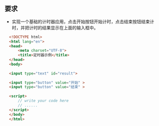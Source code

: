 ## 要求 
    
- 实现一个基础的计时器应用，点击开始按钮开始计时，点击结束按钮结束计时，并把计时的结果显示在上面的输入框中。

```html
  <!DOCTYPE html>
  <html lang="en">
  <head>
      <meta charset="UTF-8">
      <title>定时器示例</title>
  </head>
  <body>
  
  <input type="text" id="result">
  
  <input type="button" value="开始" >
  <input type="button" value="结束" >
  
  <script>
      // write your code here
      // ......
  </script>
  </body>
  </html>
```
